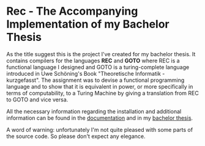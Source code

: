 Rec - The Accompanying Implementation of my Bachelor Thesis
===========================================================

As the title suggest this is the project I've created for my bachelor thesis. It
contains compilers for the languages **REC** and **GOTO** where REC is a
functional language I designed and GOTO is a turing-complete language introduced
in Uwe Schöning's Book "Theoretische Informatik - kurzgefasst". The assignment
was to devise a functional programming language and to show that it is
equivalent in power, or more specifically in terms of computability, to a Turing
Machine by giving a translation from REC to GOTO and vice versa.

All the necessary information regarding the installation and additional
information can be found in the [documentation](TODO) and in my
[bachelor thesis](TODO).

A word of warning: unfortunately I'm not quite pleased with some parts of
the source code. So please don't expect any elegance.